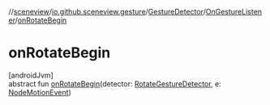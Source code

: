 //[sceneview](../../../../index.md)/[io.github.sceneview.gesture](../../index.md)/[GestureDetector](../index.md)/[OnGestureListener](index.md)/[onRotateBegin](on-rotate-begin.md)

# onRotateBegin

[androidJvm]\
abstract fun [onRotateBegin](on-rotate-begin.md)(detector: [RotateGestureDetector](../../-rotate-gesture-detector/index.md), e: [NodeMotionEvent](../../-node-motion-event/index.md))
